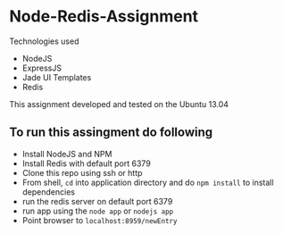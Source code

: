 Node-Redis-Assignment
=====================

Technologies used
*  NodeJS
*  ExpressJS
*  Jade UI Templates
*  Redis

This assignment developed and tested on the Ubuntu 13.04

To run this assingment do following 
--------------------------------------

* Install NodeJS and NPM
* Install Redis with default port 6379
* Clone this repo using ssh or http
* From shell, `cd` into application directory and do `npm install` to install dependencies 
* run the redis server on default port 6379
* run app using the `node app` or `nodejs app`
* Point browser to `localhost:8959/newEntry`


